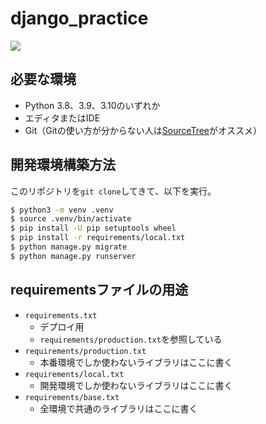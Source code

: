 # django_practice

![](https://github.com/shonan-py/django_practice/workflows/test/badge.svg)

## 必要な環境

- Python 3.8、3.9、3.10のいずれか
- エディタまたはIDE
- Git（Gitの使い方が分からない人は[SourceTree](https://www.sourcetreeapp.com/)がオススメ）


## 開発環境構築方法

このリポジトリを`git clone`してきて、以下を実行。

```bash
$ python3 -m venv .venv
$ source .venv/bin/activate
$ pip install -U pip setuptools wheel
$ pip install -r requirements/local.txt
$ python manage.py migrate
$ python manage.py runserver
```

## requirementsファイルの用途

- `requirements.txt`
  - デプロイ用
  - `requirements/production.txt`を参照している
- `requirements/production.txt`
  - 本番環境でしか使わないライブラリはここに書く
- `requirements/local.txt`
  - 開発環境でしか使わないライブラリはここに書く
- `requirements/base.txt`
  - 全環境で共通のライブラリはここに書く
